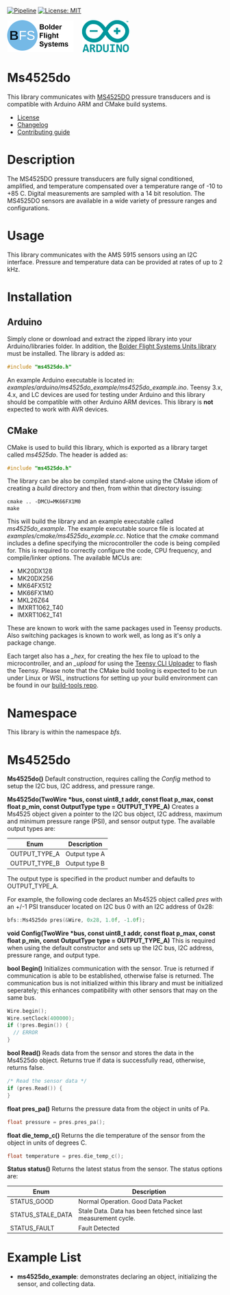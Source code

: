 [![Pipeline](https://gitlab.com/bolderflight/software/ms4525d0/badges/main/pipeline.svg)](https://gitlab.com/bolderflight/software/ms4525d0/) [![License: MIT](https://img.shields.io/badge/License-MIT-yellow.svg)](https://opensource.org/licenses/MIT)

![Bolder Flight Systems Logo](img/logo-words_75.png) &nbsp; &nbsp; ![Arduino Logo](img/arduino_logo_75.png)

# Ms4525do
This library communicates with [MS4525DO](https://www.te.com/commerce/DocumentDelivery/DDEController?Action=showdoc&DocId=Data+Sheet%7FMS4525DO%7FB2%7Fpdf%7FEnglish%7FENG_DS_MS4525DO_B2.pdf%7FCAT-BLPS0002) pressure transducers and is compatible with Arduino ARM and CMake build systems.
   * [License](LICENSE.md)
   * [Changelog](CHANGELOG.md)
   * [Contributing guide](CONTRIBUTING.md)

# Description
The MS4525DO pressure transducers are fully signal conditioned, amplified, and temperature compensated over a temperature range of -10 to +85 C. Digital measurements are sampled with a 14 bit resolution. The MS4525DO sensors are available in a wide variety of pressure ranges and configurations.

# Usage
This library communicates with the AMS 5915 sensors using an I2C interface. Pressure and temperature data can be provided at rates of up to 2 kHz.

# Installation

## Arduino

Simply clone or download and extract the zipped library into your Arduino/libraries folder. In addition, the [Bolder Flight Systems Units library](https://github.com/bolderflight/units) must be installed. The library is added as:

```C++
#include "ms4525do.h"
```

An example Arduino executable is located in: *examples/arduino/ms4525do_example/ms4525do_example.ino*. Teensy 3.x, 4.x, and LC devices are used for testing under Arduino and this library should be compatible with other Arduino ARM devices. This library is **not** expected to work with AVR devices.

## CMake
CMake is used to build this library, which is exported as a library target called *ms4525do*. The header is added as:

```C++
#include "ms4525do.h"
```

The library can be also be compiled stand-alone using the CMake idiom of creating a *build* directory and then, from within that directory issuing:

```
cmake .. -DMCU=MK66FX1M0
make
```

This will build the library and an example executable called *ms4525do_example*. The example executable source file is located at *examples/cmake/ms4525do_example.cc*. Notice that the *cmake* command includes a define specifying the microcontroller the code is being compiled for. This is required to correctly configure the code, CPU frequency, and compile/linker options. The available MCUs are:
   * MK20DX128
   * MK20DX256
   * MK64FX512
   * MK66FX1M0
   * MKL26Z64
   * IMXRT1062_T40
   * IMXRT1062_T41

These are known to work with the same packages used in Teensy products. Also switching packages is known to work well, as long as it's only a package change.

Each target also has a *_hex*, for creating the hex file to upload to the microcontroller, and an *_upload* for using the [Teensy CLI Uploader](https://www.pjrc.com/teensy/loader_cli.html) to flash the Teensy. Please note that the CMake build tooling is expected to be run under Linux or WSL, instructions for setting up your build environment can be found in our [build-tools repo](https://github.com/bolderflight/build-tools).

# Namespace
This library is within the namespace *bfs*.

# Ms4525do

**Ms4525do()** Default construction, requires calling the *Config* method to setup the I2C bus, I2C address, and pressure range.

**Ms4525do(TwoWire &ast;bus, const uint8_t addr, const float p_max, const float p_min, const OutputType type = OUTPUT_TYPE_A)** Creates a Ms4525 object given a pointer to the I2C bus object, I2C address, maximum and minimum pressure range (PSI), and sensor output type. The available output types are:

| Enum | Description |
| --- | --- |
| OUTPUT_TYPE_A | Output type A |
| OUTPUT_TYPE_B | Output type B |

The output type is specified in the product number and defaults to OUTPUT_TYPE_A.

For example, the following code declares an Ms4525 object called *pres* with an +/-1 PSI transducer located on I2C bus 0 with an I2C address of 0x28:

```C++
bfs::Ms4525do pres(&Wire, 0x28, 1.0f, -1.0f);
```

**void Config(TwoWire &ast;bus, const uint8_t addr, const float p_max, const float p_min, const OutputType type = OUTPUT_TYPE_A)** This is required when using the default constructor and sets up the I2C bus, I2C address, pressure range, and output type.

**bool Begin()** Initializes communication with the sensor. True is returned if communication is able to be established, otherwise false is returned. The communication bus is not initialized within this library and must be initialized seperately; this enhances compatibility with other sensors that may on the same bus.

```C++
Wire.begin();
Wire.setClock(400000);
if (!pres.Begin()) {
  // ERROR
}
```

**bool Read()** Reads data from the sensor and stores the data in the Ms4525do object. Returns true if data is successfully read, otherwise, returns false.

```C++
/* Read the sensor data */
if (pres.Read()) {
}
```

**float pres_pa()** Returns the pressure data from the object in units of Pa.

```C++
float pressure = pres.pres_pa();
```

**float die_temp_c()** Returns the die temperature of the sensor from the object in units of degrees C.

```C++
float temperature = pres.die_temp_c();
```

**Status status()** Returns the latest status from the sensor. The status options are:

| Enum | Description |
| --- | --- |
| STATUS_GOOD | Normal Operation. Good Data Packet |
| STATUS_STALE_DATA | Stale Data. Data has been fetched since last measurement cycle. |
| STATUS_FAULT | Fault Detected |

# Example List
* **ms4525do_example**: demonstrates declaring an object, initializing the sensor, and collecting data. 
